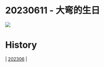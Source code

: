 # 20230611 - 大弯的生日

![](https://www.bing.com/th?id=OHR.BigBendAnniv_ZH-CN3445097868_UHD.jpg)

# History

| [202306](/202306/README.MD)
|